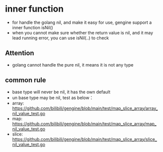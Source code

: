 # inner function
- for handle the golang nil, and make it easy for use, gengine support a inner function isNil()
- when you cannot make sure whether the return value is nil, and it may lead running error, you can use isNil(..) to check

## Attention
- golang cannot handle the pure nil, it means it is not any type

## common rule
- base type will never be nil, it has the own default
- un base type may be nil, test as below：
- array: https://github.com/bilibili/gengine/blob/main/test/map_slice_array/array_nil_value_test.go
- map: https://github.com/bilibili/gengine/blob/main/test/map_slice_array/map_nil_value_test.go
- slice: https://github.com/bilibili/gengine/blob/main/test/map_slice_array/slice_nil_value_test.go



 
   

